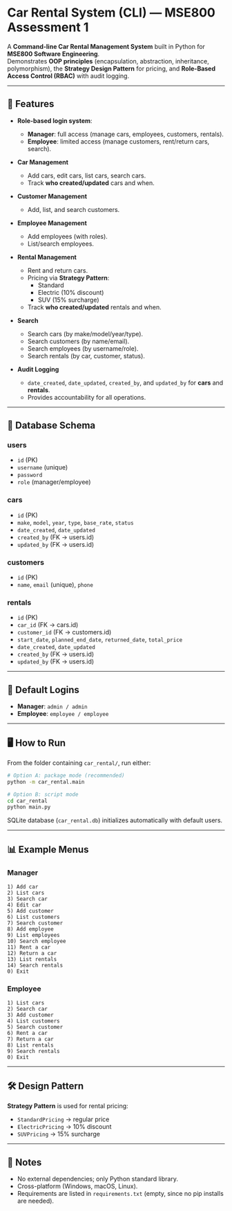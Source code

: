 
# Car Rental System (CLI) — MSE800 Assessment 1

A **Command-line Car Rental Management System** built in Python for **MSE800 Software Engineering**.  
Demonstrates **OOP principles** (encapsulation, abstraction, inheritance, polymorphism), the **Strategy Design Pattern** for pricing, and **Role-Based Access Control (RBAC)** with audit logging.

---

## 🚀 Features
- **Role-based login system**:
  - **Manager**: full access (manage cars, employees, customers, rentals).  
  - **Employee**: limited access (manage customers, rent/return cars, search).  

- **Car Management**
  - Add cars, edit cars, list cars, search cars.  
  - Track **who created/updated** cars and when.  

- **Customer Management**
  - Add, list, and search customers.  

- **Employee Management**
  - Add employees (with roles).  
  - List/search employees.  

- **Rental Management**
  - Rent and return cars.  
  - Pricing via **Strategy Pattern**:  
    - Standard  
    - Electric (10% discount)  
    - SUV (15% surcharge)  
  - Track **who created/updated** rentals and when.  

- **Search**
  - Search cars (by make/model/year/type).  
  - Search customers (by name/email).  
  - Search employees (by username/role).  
  - Search rentals (by car, customer, status).  

- **Audit Logging**
  - `date_created`, `date_updated`, `created_by`, and `updated_by` for **cars** and **rentals**.  
  - Provides accountability for all operations.

---

## 📂 Database Schema

### **users**
- `id` (PK)  
- `username` (unique)  
- `password`  
- `role` (manager/employee)  

### **cars**
- `id` (PK)  
- `make`, `model`, `year`, `type`, `base_rate`, `status`  
- `date_created`, `date_updated`  
- `created_by` (FK → users.id)  
- `updated_by` (FK → users.id)  

### **customers**
- `id` (PK)  
- `name`, `email` (unique), `phone`  

### **rentals**
- `id` (PK)  
- `car_id` (FK → cars.id)  
- `customer_id` (FK → customers.id)  
- `start_date`, `planned_end_date`, `returned_date`, `total_price`  
- `date_created`, `date_updated`  
- `created_by` (FK → users.id)  
- `updated_by` (FK → users.id)  

---

## 🔑 Default Logins
- **Manager**: `admin / admin`  
- **Employee**: `employee / employee`  

---

## 🖥️ How to Run
From the folder containing `car_rental/`, run either:

```bash
# Option A: package mode (recommended)
python -m car_rental.main

# Option B: script mode
cd car_rental
python main.py
```

SQLite database (`car_rental.db`) initializes automatically with default users.

---

## 📊 Example Menus

### Manager
```
1) Add car
2) List cars
3) Search car
4) Edit car
5) Add customer
6) List customers
7) Search customer
8) Add employee
9) List employees
10) Search employee
11) Rent a car
12) Return a car
13) List rentals
14) Search rentals
0) Exit
```

### Employee
```
1) List cars
2) Search car
3) Add customer
4) List customers
5) Search customer
6) Rent a car
7) Return a car
8) List rentals
9) Search rentals
0) Exit
```

---

## 🛠️ Design Pattern
**Strategy Pattern** is used for rental pricing:  
- `StandardPricing` → regular price  
- `ElectricPricing` → 10% discount  
- `SUVPricing` → 15% surcharge  

---

## 📌 Notes
- No external dependencies; only Python standard library.  
- Cross-platform (Windows, macOS, Linux).  
- Requirements are listed in `requirements.txt` (empty, since no pip installs are needed).  
